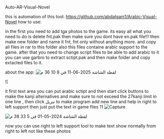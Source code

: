 Auto-AR-Visual-Novel

this is automation of this tool: https://github.com/abdalgani1/Arabic-Visual-Novel
how to use:

in the first you need to add tga photos to the game. its easy all what you need to do is delete fnt.pak then make sure you dont have en.pak file!!! then make new folder and name it fnt, fnt only without anything more. and copy all files in rar to this folder also this files containe arabic support to the game. after that you need to change script files to be able to add arabic to it you can use garbro to extract sctipt.pak and then make folder and copy extacted files to it.

about the app: ![‏لقطة الشاشة 2025-06-11 في 8 10 36 م](https://github.com/user-attachments/assets/9e23a66b-663c-4d84-9708-922c7d249686)


![

it first text area you can put arabic sctipt and then start click buttons to make the kanji alternatives and make sure to not exceed the 27kanji limit in one line , then click تنزيل to make program add new line and help in right to left support then just put the text in game files 11
![Capture](https://github.com/abdalgani1/Auto-AR-Visual-Novel/assets/88602099/3336cca3-c24d-4338-85c7-9c7262ae8e1f)

![‏لقطة الشاشة 2024-05-01 في 5 33 38 م](https://github.com/abdalgani1/Auto-AR-Visual-Novel/assets/88602099/2a274d66-ee01-4473-81db-b766bf3340d4)

now you can use right to left support tool to make text show normally from right to left not like these photos
